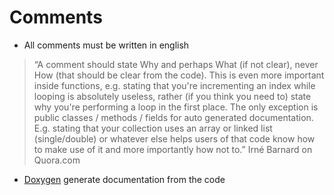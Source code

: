 # Comments

  * All comments must be written in english

> “A comment should state Why and perhaps What (if not clear), never How (that should be clear from the code). This is even more important inside functions, e.g. stating that you're incrementing an index while looping is absolutely useless, rather (if you think you need to) state why you're performing a loop in the first place. The only exception is public classes / methods / fields for auto generated documentation. E.g. stating that your collection uses an array or linked list (single/double) or whatever else helps users of that code know how to make use of it and more importantly how not to.” Irné Barnard on Quora.com

  * [Doxygen](http://www.stack.nl/~dimitri/doxygen/) generate documentation from the code
